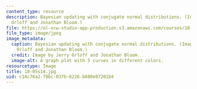 ```yaml
---
content_type: resource
description: Bayesian updating with conjugate normal distributions. (Image by Jerry
  Orloff and Jonathan Bloom.)
file: https://ol-ocw-studio-app-production.s3.amazonaws.com/courses/18-05-introduction-to-probability-and-statistics-spring-2014/c16c76a278bc037b6226b880e87201b4_18-05s14.jpg
file_type: image/jpeg
image_metadata:
  caption: Bayesian updating with conjugate normal distributions. (Image by Jerry
    Orloff and Jonathan Bloom.)
  credit: Image by Jerry Orloff and Jonathan Bloom.
  image-alt: A graph plot with 5 curves in different colors.
resourcetype: Image
title: 18-05s14.jpg
uid: c16c76a2-78bc-037b-6226-b880e87201b4
---
```

